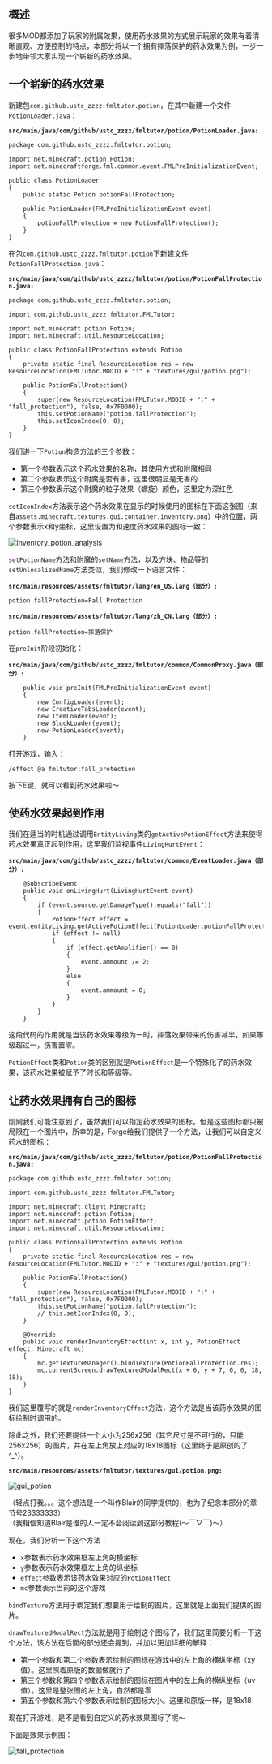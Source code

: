 ## 概述

很多MOD都添加了玩家的附属效果，使用药水效果的方式展示玩家的效果有着清晰直观、方便控制的特点，本部分将以一个拥有摔落保护的药水效果为例，一步一步地带领大家实现一个崭新的药水效果。

## 一个崭新的药水效果

新建包`com.github.ustc_zzzz.fmltutor.potion`，在其中新建一个文件`PotionLoader.java`：

**`src/main/java/com/github/ustc_zzzz/fmltutor/potion/PotionLoader.java:`**

    package com.github.ustc_zzzz.fmltutor.potion;
    
    import net.minecraft.potion.Potion;
    import net.minecraftforge.fml.common.event.FMLPreInitializationEvent;
    
    public class PotionLoader
    {
        public static Potion potionFallProtection;
    
        public PotionLoader(FMLPreInitializationEvent event)
        {
            potionFallProtection = new PotionFallProtection();
        }
    }

在包`com.github.ustc_zzzz.fmltutor.potion`下新建文件`PotionFallProtection.java`：

**`src/main/java/com/github/ustc_zzzz/fmltutor/potion/PotionFallProtection.java:`**

    package com.github.ustc_zzzz.fmltutor.potion;
    
    import com.github.ustc_zzzz.fmltutor.FMLTutor;
    
    import net.minecraft.potion.Potion;
    import net.minecraft.util.ResourceLocation;
    
    public class PotionFallProtection extends Potion
    {
        private static final ResourceLocation res = new ResourceLocation(FMLTutor.MODID + ":" + "textures/gui/potion.png");
    
        public PotionFallProtection()
        {
            super(new ResourceLocation(FMLTutor.MODID + ":" + "fall_protection"), false, 0x7F0000);
            this.setPotionName("potion.fallProtection");
            this.setIconIndex(0, 0);
        }
    }


我们讲一下`Potion`构造方法的三个参数：

* 第一个参数表示这个药水效果的名称，其使用方式和附魔相同
* 第二个参数表示这个附魔是否有害，这里很明显是无害的
* 第三个参数表示这个附魔的粒子效果（螺旋）颜色，这里定为深红色

`setIconIndex`方法表示这个药水效果在显示的时候使用的图标在下面这张图（来自`assets.minecraft.textures.gui.container.inventory.png`）中的位置，两个参数表示x和y坐标，这里设置为和速度药水效果的图标一致：

![inventory_potion_analysis](resources/inventory_potion_analysis.png)

`setPotionName`方法和附魔的`setName`方法，以及方块、物品等的`setUnlocalizedName`方法类似，我们修改一下语言文件：

**`src/main/resources/assets/fmltutor/lang/en_US.lang（部分）:`**

    potion.fallProtection=Fall Protection

**`src/main/resources/assets/fmltutor/lang/zh_CN.lang（部分）:`**

    potion.fallProtection=摔落保护

在`preInit`阶段初始化：

**`src/main/java/com/github/ustc_zzzz/fmltutor/common/CommonProxy.java（部分）:`**

        public void preInit(FMLPreInitializationEvent event)
        {
            new ConfigLoader(event);
            new CreativeTabsLoader(event);
            new ItemLoader(event);
            new BlockLoader(event);
            new PotionLoader(event);
        }

打开游戏，输入：

    /effect @a fmltutor:fall_protection

按下E键，就可以看到药水效果啦～

## 使药水效果起到作用

我们在适当的时机通过调用`EntityLiving`类的`getActivePotionEffect`方法来使得药水效果真正起到作用，这里我们监视事件`LivingHurtEvent`：

**`src/main/java/com/github/ustc_zzzz/fmltutor/common/EventLoader.java（部分）:`**

        @SubscribeEvent
        public void onLivingHurt(LivingHurtEvent event)
        {
            if (event.source.getDamageType().equals("fall"))
            {
                PotionEffect effect = event.entityLiving.getActivePotionEffect(PotionLoader.potionFallProtection);
                if (effect != null)
                {
                    if (effect.getAmplifier() == 0)
                    {
                        event.ammount /= 2;
                    }
                    else
                    {
                        event.ammount = 0;
                    }
                }
            }
        }

这段代码的作用就是当该药水效果等级为一时，摔落效果带来的伤害减半，如果等级超过一，伤害置零。

`PotionEffect`类和`Potion`类的区别就是`PotionEffect`是一个特殊化了的药水效果，该药水效果被赋予了时长和等级等。

## 让药水效果拥有自己的图标

刚刚我们可能注意到了，虽然我们可以指定药水效果的图标，但是这些图标都只被局限在一个图片中，所幸的是，Forge给我们提供了一个方法，让我们可以自定义药水的图标：

**`src/main/java/com/github/ustc_zzzz/fmltutor/potion/PotionFallProtection.java:`**

    package com.github.ustc_zzzz.fmltutor.potion;
    
    import com.github.ustc_zzzz.fmltutor.FMLTutor;
    
    import net.minecraft.client.Minecraft;
    import net.minecraft.potion.Potion;
    import net.minecraft.potion.PotionEffect;
    import net.minecraft.util.ResourceLocation;
    
    public class PotionFallProtection extends Potion
    {
        private static final ResourceLocation res = new ResourceLocation(FMLTutor.MODID + ":" + "textures/gui/potion.png");
    
        public PotionFallProtection()
        {
            super(new ResourceLocation(FMLTutor.MODID + ":" + "fall_protection"), false, 0x7F0000);
            this.setPotionName("potion.fallProtection");
            // this.setIconIndex(0, 0);
        }
    
        @Override
        public void renderInventoryEffect(int x, int y, PotionEffect effect, Minecraft mc)
        {
            mc.getTextureManager().bindTexture(PotionFallProtection.res);
            mc.currentScreen.drawTexturedModalRect(x + 6, y + 7, 0, 0, 18, 18);
        }
    }

我们这里覆写的就是`renderInventoryEffect`方法，这个方法是当该药水效果的图标绘制时调用的。

除此之外，我们还要提供一个大小为256x256（其它尺寸是不可行的，只能256x256）的图片，并在左上角放上对应的18x18图标（这里终于是原创的了^_^）。

**`src/main/resources/assets/fmltutor/textures/gui/potion.png:`**

![gui_potion](resources/gui_potion.png)

（轻点打我。。。这个想法是一个叫作Blair的同学提供的，也为了纪念本部分的章节号23333333）<br>（我相信知道Blair是谁的人一定不会阅读到这部分教程(～￣▽￣)～）

现在，我们分析一下这个方法：

* `x`参数表示药水效果框左上角的横坐标
* `y`参数表示药水效果框左上角的纵坐标
* `effect`参数表示该药水效果对应的`PotionEffect`
* `mc`参数表示当前的这个游戏

`bindTexture`方法用于绑定我们想要用于绘制的图片，这里就是上面我们提供的图片。

`drawTexturedModalRect`方法就是用于绘制这个图标了，我们这里简要分析一下这个方法，该方法在后面的部分还会提到，并加以更加详细的解释：

* 第一个参数和第二个参数表示绘制的图标在游戏中的左上角的横纵坐标（xy值）。这里照着原版的数据做就行了
* 第三个参数和第四个参数表示绘制的图标在图片中的左上角的横纵坐标（uv值）。这里是整张图的左上角，自然都是零
* 第五个参数和第六个参数表示绘制的图标大小。这里和原版一样，是18x18

现在打开游戏，是不是看到自定义的药水效果图标了呢～

下面是效果示例图：

![fall_protection](resources/fall_protection.png)
